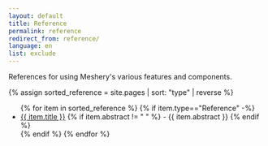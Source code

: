 ```yaml
---
layout: default
title: Reference
permalink: reference
redirect_from: reference/
language: en
list: exclude
---
```


References for using Meshery's various features and components.

{% assign sorted_reference = site.pages | sort: "type" | reverse %}

<ul>
    {% for item in sorted_reference %}
    {% if item.type=="Reference" -%}
      <li><a href="{{ site.baseurl }}{{ item.url }}">{{ item.title }}</a>
      {% if item.abstract != " " %}
        -  {{ item.abstract }}
      {% endif %}
      </li>
      {% endif %}
    {% endfor %}
</ul>

